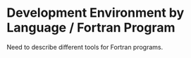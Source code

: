 # Development Environment by Language / Fortran Program

Need to describe different tools for Fortran programs.
